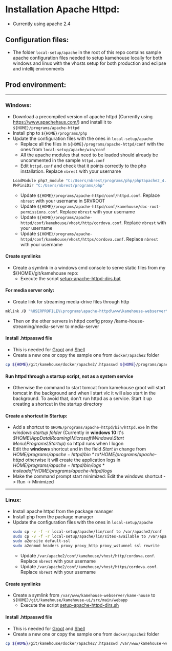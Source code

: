 
# Installation Apache Httpd:

- Currently using apache 2.4

## Configuration files: 

- The folder `local-setup/apache` in the root of this repo contains sample apache configuration files needed to setup kamehouse locally for both windows and linux with the vhosts setup for both production and eclipse and intellij environments

## Prod environment:

*********************

### Windows:

- Download a precompiled version of apache httpd (Currently using https://www.apachehaus.com/) and install it to `${HOME}/programs/apache-httpd`
- Install php to `${HOME}/programs/php`
- Update the configuration files with the ones in `local-setup/apache` 
  - Replace all the files in `${HOME}/programs/apache-httpd/conf` with the ones from `local-setup/apache/win/conf` 
  - All the apache modules that need to be loaded should already be uncommented in the sample `httpd.conf`
  - Edit `httpd.conf` and check that it points correctly to the php installation. Replace `nbrest` with your username
  ```sh
  LoadModule php7_module "C:/Users/nbrest/programs/php/php7apache2_4.dll"
  PHPiniDir "C:/Users/nbrest/programs/php"
  ```
  - Update `${HOME}/programs/apache-httpd/conf/httpd.conf`. Replace `nbrest` with your username in SRVROOT
  - Update `${HOME}/programs/apache-httpd/conf/kamehouse/doc-root-permissions.conf`. Replace `nbrest` with your username
  - Update `${HOME}/programs/apache-httpd/conf/kamehouse/vhost/http/cordova.conf`. Replace `nbrest` with your username
  - Update `${HOME}/programs/apache-httpd/conf/kamehouse/vhost/https/cordova.conf`. Replace `nbrest` with your username

#### Create symlinks

- Create a symlink in a windows cmd console to serve static files from my ${HOME}/git/kamehouse repo:
  - Execute the script [setup-apache-httpd-dirs.bat](scripts/setup-apache-httpd-dirs.bat)

#### For media server only:
- Create link for streaming media-drive files through http
```sh
mklink /D "%USERPROFILE%\programs\apache-httpd\www\kamehouse-webserver\kame-house-streaming\media-server\media-drive" "N:\"
```
- Then on the other servers in httpd config proxy /kame-house-streaming/media-server to media-server

#### Install .httpasswd file

- This is needed for [Groot](kamehouse-groot/README.md) and [Shell](kamehouse-shell/README.md)
- Create a new one or copy the sample one from `docker/apache2` folder
```sh
cp ${HOME}/git/kamehouse/docker/apache2/.htpasswd ${HOME}/programs/apache-httpd/www/kamehouse-webserver/
```

#### Run httpd through a startup script, not as a system service

- Otherwise the command to start tomcat from kamehouse groot will start tomcat in the background and when I start vlc it will also start in the background. To avoid that, don't run httpd as a service. Start it up creating a shortcut in the startup directory

#### Create a shortcut in Startup:

* Add a shortcut to `$HOME/programs/apache-httpd/bin/httpd.exe` in the *windows startup folder* (Currently in **windows 10** it's *$HOME\AppData\Roaming\Microsoft\Windows\Start Menu\Programs\Startup*) so httpd runs when I logon
* Edit the **windows** shortcut and in the field *Start in* change from *$HOME/programs/apache-httpd/bin* to *$HOME/programs/apache-httpd* otherwise it will create the application logs in *$HOME/programs/apache-httpd/bin/logs* instead of *$HOME/programs/apache-httpd/logs*
* Make the command prompt start minimized: Edit the windows shortcut -> Run -> Minimized

*********************

### Linux:

- Install apache httpd from the package manager
- Install php from the package manager
- Update the configuration files with the ones in `local-setup/apache` 
  ```sh
  sudo cp -v -f -r local-setup/apache/lin/conf to /var/apache2/conf
  sudo cp -v -f -r local-setup/apache/lin/sites-available to /var/apache2/sites-available
  sudo a2ensite default-ssl
  sudo a2enmod headers proxy proxy_http proxy_wstunnel ssl rewrite 
  ```
  - Update `/var/apache2/conf/kamehouse/vhost/http/cordova.conf`. Replace `nbrest` with your username
  - Update `/var/apache2/conf/kamehouse/vhost/https/cordova.conf`. Replace `nbrest` with your username

#### Create symlinks

- Create a symlink from `/var/www/kamehouse-webserver/kame-house` to `${HOME}/git/kamehouse/kamehouse-ui/src/main/webapp`
  - Execute the script [setup-apache-httpd-dirs.sh](scripts/setup-apache-httpd-dirs.sh)

#### Install .httpasswd file

- This is needed for [Groot](kamehouse-groot/README.md) and [Shell](kamehouse-shell/README.md)
- Create a new one or copy the sample one from `docker/apache2` folder
```sh
cp ${HOME}/git/kamehouse/docker/apache2/.htpasswd /var/www/kamehouse-webserver/
```